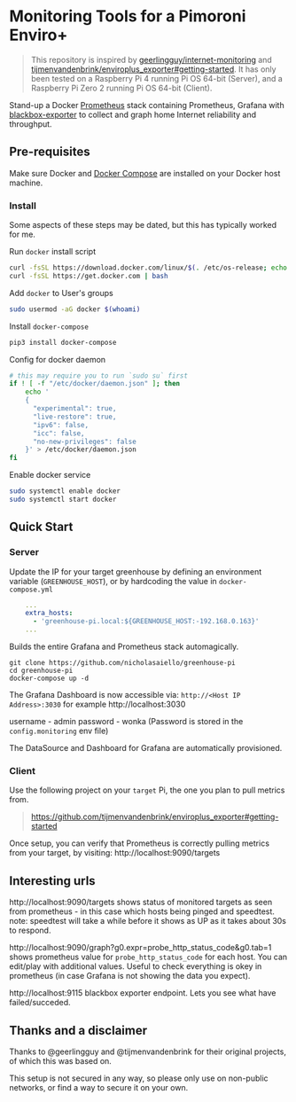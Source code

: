 # Monitoring Tools for a Pimoroni Enviro+

> This repository is inspired by [geerlingguy/internet-monitoring](https://github.com/geerlingguy/internet-monitoring) and [tijmenvandenbrink/enviroplus_exporter#getting-started](https://github.com/tijmenvandenbrink/enviroplus_exporter#getting-started). It has only been tested on a Raspberry Pi 4 running Pi OS 64-bit (Server), and a Raspberry Pi Zero 2 running Pi OS 64-bit (Client).

Stand-up a Docker [Prometheus](http://prometheus.io/) stack containing Prometheus, Grafana with [blackbox-exporter](https://github.com/prometheus/blackbox_exporter) to collect and graph home Internet reliability and throughput.

## Pre-requisites

Make sure Docker and [Docker Compose](https://docs.docker.com/compose/install/) are installed on your Docker host machine.

### Install
Some aspects of these steps may be dated, but this has typically worked for me.

Run `docker` install script
```sh
curl -fsSL https://download.docker.com/linux/$(. /etc/os-release; echo "$ID")/gpg | sudo apt-key add -
curl -fsSL https://get.docker.com | bash
```

Add `docker` to User's groups
```sh
sudo usermod -aG docker $(whoami)
```

Install `docker-compose`
```sh
pip3 install docker-compose
```

Config for docker daemon
```sh
# this may require you to run `sudo su` first
if ! [ -f "/etc/docker/daemon.json" ]; then
    echo '
    {
      "experimental": true,
      "live-restore": true,
      "ipv6": false,
      "icc": false,
      "no-new-privileges": false
    }' > /etc/docker/daemon.json
fi
```

Enable docker service
```sh
sudo systemctl enable docker
sudo systemctl start docker
```

## Quick Start

### Server
Update the IP for your target greenhouse by defining an environment variable (`GREENHOUSE_HOST`), or by hardcoding the value in `docker-compose.yml`
```yaml
    ...
    extra_hosts:
      - 'greenhouse-pi.local:${GREENHOUSE_HOST:-192.168.0.163}'
    ...
```

Builds the entire Grafana and Prometheus stack automagically.
```
git clone https://github.com/nicholasaiello/greenhouse-pi
cd greenhouse-pi
docker-compose up -d
```

The Grafana Dashboard is now accessible via: `http://<Host IP Address>:3030` for example http://localhost:3030

username - admin
password - wonka (Password is stored in the `config.monitoring` env file)

The DataSource and Dashboard for Grafana are automatically provisioned.

### Client

Use the following project on your `target` Pi, the one you plan to pull metrics from. 
> https://github.com/tijmenvandenbrink/enviroplus_exporter#getting-started


Once setup, you can verify that Prometheus is correctly pulling metrics from your target, by visiting: http://localhost:9090/targets

## Interesting urls

http://localhost:9090/targets shows status of monitored targets as seen from prometheus - in this case which hosts being pinged and speedtest. note: speedtest will take a while before it shows as UP as it takes about 30s to respond.

http://localhost:9090/graph?g0.expr=probe_http_status_code&g0.tab=1 shows prometheus value for `probe_http_status_code` for each host. You can edit/play with additional values. Useful to check everything is okey in prometheus (in case Grafana is not showing the data you expect).

http://localhost:9115 blackbox exporter endpoint. Lets you see what have failed/succeded.

## Thanks and a disclaimer

Thanks to @geerlingguy and @tijmenvandenbrink for their original projects, of which this was based on.

This setup is not secured in any way, so please only use on non-public networks, or find a way to secure it on your own.
